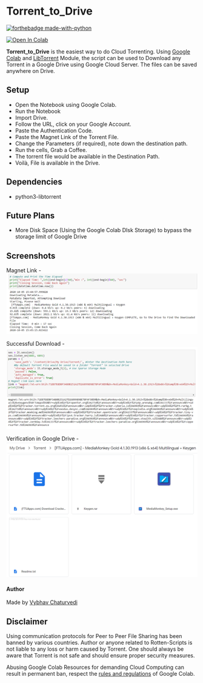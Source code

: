 # Torrent_to_Drive

[![forthebadge made-with-python](http://ForTheBadge.com/images/badges/made-with-python.svg)](https://www.python.org/)


[![Open In Colab](https://colab.research.google.com/assets/colab-badge.svg)](https://colab.research.google.com/drive/1pO6CaIFIdJ_4Rc4X3vpBxQdnXMm0zhJ5#scrollTo=s4TwJU-pVNC9)

**Torrent_to_Drive** is the easiest way to do Cloud Torrenting. Using [Google Colab](https://colab.research.google.com) and [LibTorrent](https://libtorrent.org/python_binding.html) Module, the script can be used to Download any Torrent in a Google Drive using Google Cloud Server. The files can be saved anywhere on Drive.

## Setup 

 - Open the Notebook using Google Colab.
 - Run the Notebook
 - Import Drive.
 - Follow the URL, click on your Google Account.
 - Paste the Authentication Code.
 - Paste the Magnet Link of the Torrent File.
 - Change the Parameters (if required), note down the destination path.
 - Run the cells, Grab a Coffee.
 - The torrent file would be available in the Destination Path.
 - Voilà, File is available in the Drive.

## Dependencies
 - python3-libtorrent

## Future Plans

  - More Disk Space (Using the Google Colab DIsk Storage) to bypass the storage limit of Google Drive
 
## Screenshots

Magnet Link - 
![Pasting the Magnet Link](DownloadSuccess.svg)


Successful Download - 
![Successful Download](MagnetLink.svg)

Verification in Google Drive -
![](Google_Drive.svg)

#### Author
Made by [Vybhav Chaturvedi](https://www.linkedin.com/in/vybhav-chaturvedi-0ba82614a/)

## Disclaimer

Using communication protocols for Peer to Peer File Sharing has been banned by various countries. Author or anyone related to Rotten-Scripts is not liable to any loss or harm caused by Torrent. One should always be aware that Torrent is not safe and should ensure proper security measures.

Abusing Google Colab Resources for demanding Cloud Computing can result in permanent ban, respect the [rules and regulations](https://research.google.com/colaboratory/faq.html#resource-limits) of Google Colab.
